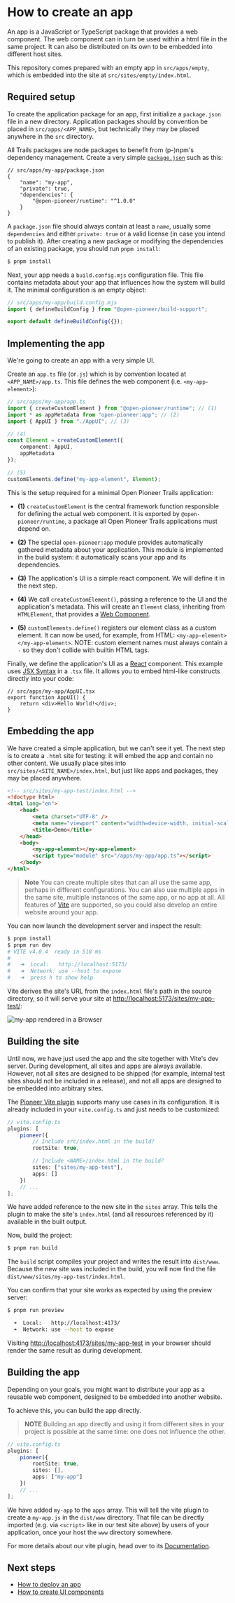 # How to create an app

An app is a JavaScript or TypeScript package that provides a web component.
The web component can in turn be used within a html file in the same project.
It can also be distributed on its own to be embedded into different host sites.

This repository comes prepared with an empty app in `src/apps/empty`, which is embedded into the site at `src/sites/empty/index.html`.

## Required setup

To create the application package for an app, first initialize a `package.json` file in a new directory.
Application packages should by convention be placed in `src/apps/<APP_NAME>`, but technically they may be placed anywhere in the `src` directory.

All Trails packages are node packages to benefit from (p-)npm's dependency management.
Create a very simple [`package.json`](https://docs.npmjs.com/cli/v9/configuring-npm/package-json) such as this:

```jsonc
// src/apps/my-app/package.json
{
    "name": "my-app",
    "private": true,
    "dependencies": {
        "@open-pioneer/runtime": "^1.0.0"
    }
}
```

A `package.json` file should always contain at least a `name`, usually some `dependencies` and either `private: true` or a valid license (in case you intend to publish it).
After creating a new package or modifying the dependencies of an existing package, you should run `pnpm install`:

```bash
$ pnpm install
```

Next, your app needs a `build.config.mjs` configuration file.
This file contains metadata about your app that influences how the system will build it.
The minimal configuration is an empty object:

```js
// src/apps/my-app/build.config.mjs
import { defineBuildConfig } from "@open-pioneer/build-support";

export default defineBuildConfig({});
```

## Implementing the app

We're going to create an app with a very simple UI.

Create an `app.ts` file (or`.js`) which is by convention located at `<APP_NAME>/app.ts`.
This file defines the web component (i.e. `<my-app-element>`):

```ts
// src/apps/my-app/app.ts
import { createCustomElement } from "@open-pioneer/runtime"; // (1)
import * as appMetadata from "open-pioneer:app"; // (2)
import { AppUI } from "./AppUI"; // (3)

// (4)
const Element = createCustomElement({
    component: AppUI,
    appMetadata
});

// (5)
customElements.define("my-app-element", Element);
```

This is the setup required for a minimal Open Pioneer Trails application:

-   **(1)**
    `createCustomElement` is the central framework function responsible for defining the actual web component.
    It is exported by `@open-pioneer/runtime`, a package all Open Pioneer Trails applications must depend on.

-   **(2)**
    The special `open-pioneer:app` module provides automatically gathered metadata about your application.
    This module is implemented in the build system: it automatically scans your app and its dependencies.

-   **(3)**
    The application's UI is a simple react component.
    We will define it in the next step.

-   **(4)**
    We call `createCustomElement()`, passing a reference to the UI and the application's metadata.
    This will create an `Element` class, inheriting from `HTMLElement`, that provides a [Web Component](https://developer.mozilla.org/en-US/docs/Web/Web_Components).

-   **(5)**
    `customElements.define()` registers our element class as a custom element.
    It can now be used, for example, from HTML: `<my-app-element></my-app-element>`.
    NOTE: custom element names must always contain a `-` so they don't collide with builtin HTML tags.

Finally, we define the application's UI as a [React](https://reactjs.org) component.
This example uses [JSX Syntax](https://reactjs.org/docs/introducing-jsx.html) in a `.tsx` file.
It allows you to embed html-like constructs directly into your code:

```tsx
// src/apps/my-app/AppUI.tsx
export function AppUI() {
    return <div>Hello World!</div>;
}
```

## Embedding the app

We have created a simple application, but we can't see it yet.
The next step is to create a `.html` site for testing: it will embed the app and contain no other content.
We usually place sites into `src/sites/<SITE_NAME>/index.html`, but just like apps and packages, they may be placed anywhere.

```html
<!-- src/sites/my-app-test/index.html -->
<!doctype html>
<html lang="en">
    <head>
        <meta charset="UTF-8" />
        <meta name="viewport" content="width=device-width, initial-scale=1.0" />
        <title>Demo</title>
    </head>
    <body>
        <my-app-element></my-app-element>
        <script type="module" src="/apps/my-app/app.ts"></script>
    </body>
</html>
```

> **Note**
> You can create multiple sites that can all use the same app, perhaps in different configurations.
> You can also use multiple apps in the same site, multiple instances of the same app, or no app at all.
> All features of [Vite](https://vitejs.dev/) are supported, so you could also develop an entire website around your app.

You can now launch the development server and inspect the result:

```bash
$ pnpm install
$ pnpm run dev
# VITE v4.0.4  ready in 518 ms
#
#   ➜  Local:   http://localhost:5173/
#   ➜  Network: use --host to expose
#   ➜  press h to show help
```

Vite derives the site's URL from the `index.html` file's path in the source directory, so it will serve your site at <http://localhost:5173/sites/my-app-test/>:

![my-app rendered in a Browser](./HowToCreateAnApp_Rendered.png)

## Building the site

Until now, we have just used the app and the site together with Vite's dev server.
During development, all sites and apps are always available.
However, not all sites are designed to be shipped (for example, internal test sites should not be included in a release), and not all apps are designed to be embedded into arbitrary sites.

The [Pioneer Vite plugin](https://www.npmjs.com/package/@open-pioneer/vite-plugin-pioneer) supports many use cases in its configuration.
It is already included in your `vite.config.ts` and just needs to be customized:

```ts
// vite.config.ts
plugins: [
    pioneer({
        // Include src/index.html in the build?
        rootSite: true,

        // Include <NAME>/index.html in the build?
        sites: ["sites/my-app-test"],
        apps: []
    })
    // ...
];
```

We have added reference to the new site in the `sites` array.
This tells the plugin to make the site's `index.html` (and all resources referenced by it)
available in the built output.

Now, build the project:

```bash
$ pnpm run build
```

The `build` script compiles your project and writes the result into `dist/www`.
Because the new site was included in the build, you will now find the file `dist/www/sites/my-app-test/index.html`.

You can confirm that your site works as expected by using the preview server:

```bash
$ pnpm run preview

  ➜  Local:   http://localhost:4173/
  ➜  Network: use --host to expose
```

Visiting <http://localhost:4173/sites/my-app-test> in your browser should render the same result as during development.

## Building the app

Depending on your goals, you might want to distribute your app as a reusable web component, designed to be embedded into another website.

To achieve this, you can build the app directly.

> **NOTE**
> Building an app directly and using it from different sites in your project is possible at the same time:
> one does not influence the other.

```ts
// vite.config.ts
plugins: [
    pioneer({
        rootSite: true,
        sites: [],
        apps: ["my-app"]
    })
    // ...
];
```

We have added `my-app` to the `apps` array.
This will tell the vite plugin to create a `my-app.js` in the `dist/www` directory.
That file can be directly imported (e.g. via `<script>` like in our test site above) by users of your application, once your host the `www` directory somewhere.

For more details about our vite plugin, head over to its [Documentation](https://www.npmjs.com/package/@open-pioneer/vite-plugin-pioneer).

## Next steps

-   [How to deploy an app](./HowToDeployAnApp.md)
-   [How to create UI components](./HowToCreateUiComponents.md)

